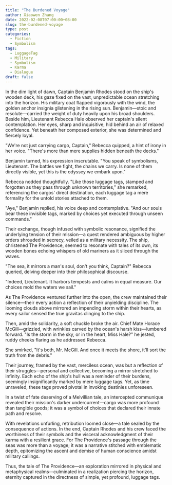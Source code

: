 ```yaml
---
title: "The Burdened Voyage"
author: Xiaowen Zhang
date: 2022-02-08T07:00:00+08:00
slug: the-burdened-voyage
type: post
categories:
  - Fiction
  - Symbolism
tags:
  - LuggageTag
  - Military
  - Symbolism
  - Karma
  - Dialogue
draft: false
---
```


In the dim light of dawn, Captain Benjamin Rhodes stood on the ship's wooden deck, his gaze fixed on the vast, unpredictable ocean stretching into the horizon. His military coat flapped vigorously with the wind, the golden anchor insignia glistening in the rising sun. Benjamin—stoic and resolute—carried the weight of duty heavily upon his broad shoulders. Beside him, Lieutenant Rebecca Hale observed her captain's silent contemplation. Her eyes, sharp and inquisitive, hid behind an air of relaxed confidence. Yet beneath her composed exterior, she was determined and fiercely loyal.

"We're not just carrying cargo, Captain," Rebecca quipped, a hint of irony in her voice. "There's more than mere supplies hidden beneath the decks."

Benjamin turned, his expression inscrutable. "You speak of symbolisms, Lieutenant. The battles we fight, the chains we carry. Is none of them directly visible, yet this is the odyssey we embark upon."

Rebecca nodded thoughtfully. "Like those luggage tags, stamped and forgotten as they pass through unknown territories," she remarked, referencing the cargos' direct destination, each luggage tag a mere formality for the untold stories attached to them.

"Aye," Benjamin replied, his voice deep and contemplative. "And our souls bear these invisible tags, marked by choices yet executed through unseen commands."

Their exchange, though infused with symbolic resonance, signified the underlying tension of their mission—a quest rendered ambiguous by higher orders shrouded in secrecy, veiled as a military necessity. The ship, christened The Providence, seemed to resonate with tales of its own, its wooden bones echoing whispers of old mariners as it sliced through the waves.

"The sea, it mirrors a man's soul, don't you think, Captain?" Rebecca queried, delving deeper into their philosophical discourse.

"Indeed, Lieutenant. It harbors tempests and calms in equal measure. Our choices mold the waters we sail."

As The Providence ventured further into the open, the crew maintained their silence—their every action a reflection of their unyielding discipline. The looming clouds above mirrored an impending storm within their hearts, as every sailor sensed the true gravitas clinging to the ship.

Then, amid the solidarity, a soft chuckle broke the air. Chief Mate Horace McGill—grizzled, with wrinkles carved by the ocean's harsh kiss—lumbered forward. "Is the storm in the sky, or in the heart, Miss Hale?" he jested, ruddy cheeks flaring as he addressed Rebecca.

She smirked, "It's both, Mr. McGill. And once it meets the shore, it'll sort the truth from the debris."

Their journey, framed by the vast, merciless ocean, was but a reflection of their struggles—personal and collective, becoming a mirror stretched to infinity. Each echo of the ship's hull was a reminder of their burdens, seemingly insignificantly marked by mere luggage tags. Yet, as time unraveled, these tags proved pivotal in invoking destinies unforeseen.

In a twist of fate deserving of a Melvillian tale, an intercepted communique revealed their mission's darker undercurrent—cargo was more profound than tangible goods; it was a symbol of choices that declared their innate path and resolve.

With revelations unfurling, retribution loomed close—a tale sealed by the consequence of actions. In the end, Captain Rhodes and his crew faced the worthiness of their symbols and the visceral acknowledgment of their karma with a resilient grace. For The Providence's passage through the seas was more than a voyage; it was a narrative stitched with emblematic depth, epitomizing the ascent and demise of human conscience amidst military callings.

Thus, the tale of The Providence—an exploration mirrored in physical and metaphysical realms—culminated in a realization piercing the horizon, eternity captured in the directness of simple, yet profound, luggage tags.